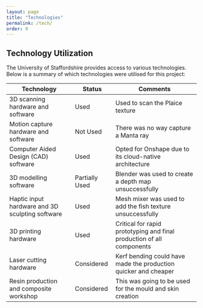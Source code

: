 ```yaml
---
layout: page
title: "Technologies"
permalink: /tech/
order: 9
---
```


## Technology Utilization

The University of Staffordshire provides access to various technologies. Below is a summary of which technologies were utilised for this project:

| Technology | Status | Comments |
|------------|--------|----------|
| 3D scanning hardware and software | Used | Used to scan the Plaice texture |
| Motion capture hardware and software | Not Used | There was no way capture a Manta ray |
| Computer Aided Design (CAD) software | Used | Opted for Onshape due to  its cloud-native architecture  |
| 3D modelling software | Partially Used | Blender was used to create a depth map unsuccessfully |
| Haptic input hardware and 3D sculpting software | Used | Mesh mixer was used to add the fish texture unsuccessfully |
| 3D printing hardware | Used | Critical for rapid prototyping and final production of all components |
| Laser cutting hardware | Considered | Kerf bending could have made the production quicker and cheaper |
| Resin production and composite workshop | Considered | This was going to be used for the mould and skin creation |
